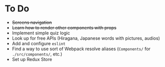 # To Do

- ~~Screens navigation~~
- ~~Learn how to render other components with props~~
- Implement simple quiz logic
- Look up for free APIs (Hiragana, Japanese words with pictures, audios)
- Add and configure `eslint`
- Find a way to use sort of Webpack resolve aliases (`Components/` for
  `./src/components/`, etc.)
- Set up Redux Store
